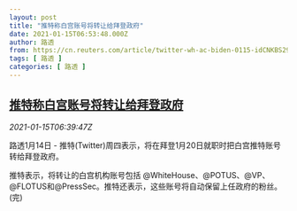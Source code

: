 ```yaml
---
layout: post
title: "推特称白宫账号将转让给拜登政府"
date: 2021-01-15T06:53:48.000Z
author: 路透
from: https://cn.reuters.com/article/twitter-wh-ac-biden-0115-idCNKBS29K0MA
tags: [ 路透 ]
categories: [ 路透 ]
---
```

<!--1610693628000-->
[推特称白宫账号将转让给拜登政府](https://cn.reuters.com/article/twitter-wh-ac-biden-0115-idCNKBS29K0MA)
------

<div>
<div><i>2021-01-15T06:39:47Z</i></div><p>路透1月14日 - 推特(Twitter)周四表示，将在拜登1月20日就职时把白宫推特账号转给拜登政府。</p><p>推特表示，将转让的白宫机构账号包括 @WhiteHouse、@POTUS、@VP、@FLOTUS和@PressSec。推特还表示，这些账号将自动保留上任政府的粉丝。(完)</p>
</div>
